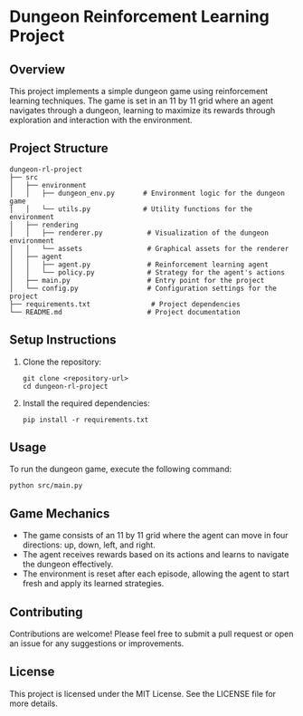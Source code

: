 # Dungeon Reinforcement Learning Project

## Overview
This project implements a simple dungeon game using reinforcement learning techniques. The game is set in an 11 by 11 grid where an agent navigates through a dungeon, learning to maximize its rewards through exploration and interaction with the environment.

## Project Structure
```
dungeon-rl-project
├── src
│   ├── environment
│   │   ├── dungeon_env.py       # Environment logic for the dungeon game
│   │   └── utils.py             # Utility functions for the environment
│   ├── rendering
│   │   ├── renderer.py           # Visualization of the dungeon environment
│   │   └── assets                # Graphical assets for the renderer
│   ├── agent
│   │   ├── agent.py              # Reinforcement learning agent
│   │   └── policy.py             # Strategy for the agent's actions
│   ├── main.py                   # Entry point for the project
│   └── config.py                 # Configuration settings for the project
├── requirements.txt               # Project dependencies
└── README.md                     # Project documentation
```

## Setup Instructions
1. Clone the repository:
   ```
   git clone <repository-url>
   cd dungeon-rl-project
   ```

2. Install the required dependencies:
   ```
   pip install -r requirements.txt
   ```

## Usage
To run the dungeon game, execute the following command:
```
python src/main.py
```

## Game Mechanics
- The game consists of an 11 by 11 grid where the agent can move in four directions: up, down, left, and right.
- The agent receives rewards based on its actions and learns to navigate the dungeon effectively.
- The environment is reset after each episode, allowing the agent to start fresh and apply its learned strategies.

## Contributing
Contributions are welcome! Please feel free to submit a pull request or open an issue for any suggestions or improvements.

## License
This project is licensed under the MIT License. See the LICENSE file for more details.